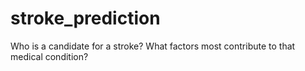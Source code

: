 # stroke_prediction
Who is a candidate for a stroke? What factors most contribute to that medical condition? 
